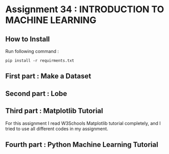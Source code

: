 # Assignment 34 : INTRODUCTION TO MACHINE LEARNING

## How to Install
Run following command :
```
pip install -r requirments.txt
```

## First part : Make a Dataset

## Second part : Lobe

## Third part : Matplotlib Tutorial
For this assignment I read W3Schools Matplotlib tutorial completely, and I tried to use all different codes in my assignment.

## Fourth part : Python Machine Learning Tutorial
